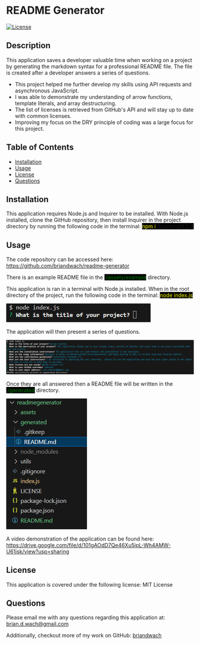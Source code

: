 # README Generator 

[![License](https://img.shields.io/badge/License-MIT-blue.svg)](http://choosealicense.com/licenses/mit/)

## Description

This application saves a developer valuable time when working on a project by generating the markdown syntax for a professional README file.  The file is created after a developer answers a series of questions.  

- This project helped me further develop my skills using API requests and asynchronous JavaScript. 
- I was able to demonstrate my understanding of arrow functions, template literals, and array destructuring.   
- The list of licenses is retrieved from GitHub's API and will stay up to date with common licenses.  
- Improving my focus on the DRY principle of coding was a large focus for this project.

## Table of Contents

- [Installation](#installation)
- [Usage](#usage)
- [License](#license)
- [Questions](#questions)

## Installation

This application requires Node.js and Inquirer to be installed.  With Node.js installed, clone the GitHub repository, then install Inquirer in the project directory by running the following code in the terminal: <span style="background:black; color:yellow">npm i inquirer@8.2.4</span>

## Usage

The code repository can be accessed here:
https://github.com/briandwach/readme-generator

There is an example README file in the <span style="background:black; color:green">./assets/example</span> directory.  

This application is ran in a terminal with Node.js installed.  When in the root directory of the project, run the following code in the terminal: <span style="background:black; color:yellow">node index.js</span>

![Running Application](./assets/images/init.png)  

The application will then present a series of questions.

![Question Prompts](./assets/images/prompts.png)  

Once they are all answered then a README file will be written in the <span style="background:black; color:green">./generated</span> directory. 

![Generated README](./assets/images/generated.png)  

A video demonstration of the application can be found here:
https://drive.google.com/file/d/101gAOdD7Qe46Xu5ipL-Wh4AMW-U61jsk/view?usp=sharing

## License
This application is covered under the following license: MIT License 

## Questions
Please email me with any questions regarding this application at: 
brian.d.wach@gmail.com

Additionally, checkout more of my work on GitHub:
[briandwach](https://github.com/briandwach)